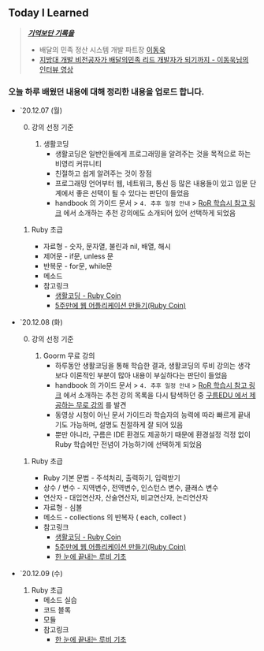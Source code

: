 ## Today I Learned



> ***[기억보단 기록을](https://jojoldu.tistory.com/)***
>
> - 배달의 민족 정산 시스템 개발 파트장 [이동욱](https://github.com/jojoldu)
> - [지방대 개발 비전공자가 배달의민족 리드 개발자가 되기까지 - 이동욱님의 인터뷰 영상](https://www.youtube.com/watch?v=V9AGvwPmnZU)



### 오늘 하루 배웠던 내용에 대해 정리한 내용을 업로드 합니다.



* `20.12.07 (월)

  0. 강의 선정 기준
     1. 생활코딩
        * 생활코딩은 일반인들에게 프로그래밍을 알려주는 것을 목적으로 하는 비영리 커뮤니티
        * 친절하고 쉽게 알려주는 것이 장점
        * 프로그래밍 언어부터 웹, 네트워크, 통신 등 많은 내용들이 있고 입문 단계에서 좋은 선택이 될 수 있다는 판단이 들었음
        * handbook 의 가이드 문서 > `4. 추후 일정 안내` > [RoR 학습시 참고 링크](https://brunch.co.kr/@jamess/44) 에서 소개하는 추천 강의에도 소개되어 있어 선택하게 되었음

  

  1. Ruby 초급
     * 자료형 - 숫자, 문자열, 불린과 nil, 배열, 해시
     * 제어문 - if문, unless 문
     * 반복문 - for문, while문
     * 메소드
     * 참고링크
       * [생활코딩 - Ruby Coin](https://opentutorials.org/course/2834)
       * [5주만에 웹 어플리케이션 만들기(Ruby Coin)](youtube.com/watch?v=iNrT0O2_MQM&list=PLEBQPmkNcLCIE9ERi4k_nUkGgJoBizx6s&index=1)



* `20.12.08 (화)

  0. 강의 선정 기준
     1. Goorm 무료 강의
        * 하루동안 생활코딩을 통해 학습한 결과, 생활코딩의 루비 강의는 생각보다 이론적인 부분이 많아 내용이 부실하다는 판단이 들었음
        * handbook 의 가이드 문서 > `4. 추후 일정 안내` > [RoR 학습시 참고 링크](https://brunch.co.kr/@jamess/44) 에서 소개하는 추천 강의 목록을 다시 탐색하던 중 [구름EDU 에서 제공하는 무로 강의](https://edu.goorm.io/learn/lecture/16335/%ED%95%9C-%EB%88%88%EC%97%90-%EC%9D%BD%EB%8A%94-%EB%A3%A8%EB%B9%84-%EC%98%A8-%EB%A0%88%EC%9D%BC%EC%A6%88/info) 를 발견
        * 동영상 시청이 아닌 문서 가이드라 학습자의 능력에 따라 빠르게 끝내기도 가능하며, 설명도 친절하게 잘 되어 있음
        * 뿐만 아니라, 구름은 IDE 환경도 제공하기 때문에 환경설정 걱정 없이 Ruby 학습에만 전념이 가능하기에 선택하게 되었음

  

  1. Ruby 초급
     * Ruby 기본 문법 - 주석처리, 출력하기, 입력받기
     * 상수 / 변수 - 지역변수, 전역변수, 인스턴스 변수, 클래스 변수
     * 연산자 - 대입연산자, 산술연산자, 비교연산자, 논리연산자
     * 자료형 - 심볼
     * 메소드 - collections 의 반복자 ( each, collect )
     * 참고링크
       * [생활코딩 - Ruby Coin](https://opentutorials.org/course/2834)
       * [5주만에 웹 어플리케이션 만들기(Ruby Coin)](youtube.com/watch?v=iNrT0O2_MQM&list=PLEBQPmkNcLCIE9ERi4k_nUkGgJoBizx6s&index=1)
       * [한 눈에 끝내는  루비 기초](https://edu.goorm.io/learn/lecture/2011/%ED%95%9C-%EB%88%88%EC%97%90-%EB%81%9D%EB%82%B4%EB%8A%94-%EB%A3%A8%EB%B9%84-%EA%B8%B0%EC%B4%88)

  

* `20.12.09 (수)
  1. Ruby 초급
     * 메소드 실습
     * 코드 블록
     * 모듈
     * 참고링크
       * [한 눈에 끝내는  루비 기초](https://edu.goorm.io/learn/lecture/2011/%ED%95%9C-%EB%88%88%EC%97%90-%EB%81%9D%EB%82%B4%EB%8A%94-%EB%A3%A8%EB%B9%84-%EA%B8%B0%EC%B4%88)

